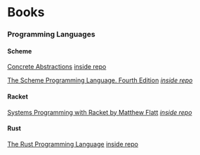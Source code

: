 # Books

### Programming Languages

#### Scheme

[Concrete Abstractions](https://gustavus.edu/mcs/max/concrete-abstractions-pdfs/ConcreteAbstractions.pdf) [inside repo](pdf/ConcreteAbstractions.pdf)

[The Scheme Programming Language. Fourth Edition](https://www.scheme.com/tspl4/) *[inside repo](pdf/The.Scheme.Programming.Language.4th.Edition.pdf)*

#### Racket

[Systems Programming with Racket by Matthew Flatt](http://web.mit.edu/racket_v612/amd64_ubuntu1404/racket/doc/more/index.html) *[inside repo](pdf/SPwRacket.pdf)*

#### Rust

[The Rust Programming Language](https://doc.rust-lang.org/book/) [inside repo](<pdf/The Rust Programming Language.pdf>)
